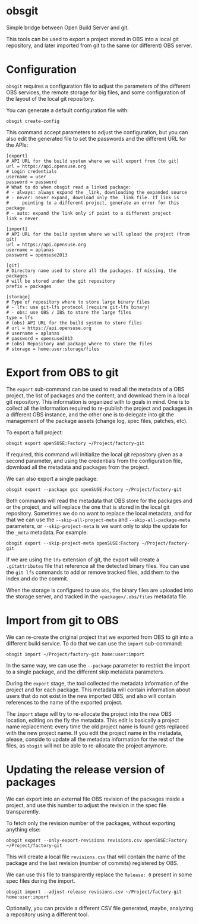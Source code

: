 # obsgit
Simple bridge between Open Build Server and git.

This tools can be used to export a project stored in OBS into a local
git repository, and later imported from git to the same (or different)
OBS server.


# Configuration
`obsgit` requires a configuration file to adjust the parameters of the
different OBS services, the remote storage for big files, and some
configuration of the layout of the local git repository.

You can generate a default configuration file with:

```
obsgit create-config
```

This command accept parameters to adjust the configuration, but you
can also edit the generated file to set the passwords and the
different URL for the APIs:

```
[export]
# API URL for the build system where we will export from (to git)
url = https://api.opensuse.org
# Login credentials
username = user
password = password
# What to do when obsgit read a linked package:
# - always: always expand the _link, downloading the expanded source
# - never: never expand, download only the _link file. If link is
#     pointing to a different project, generate an error for this package
# - auto: expand the link only if point to a different project
link = never

[import]
# API URL for the build system where we will upload the project (from git)
url = https://api.opensuse.org
username = aplanas
password = opensuse2013 

[git]
# Directory name used to store all the packages. If missing, the packages
# will be stored under the git repository
prefix = packages

[storage]
# Type of repository where to store large binary files
# - lfs: use git-lfs protocol (require git-lfs binary)
# - obs: use OBS / IBS to store the large files
type = lfs
# (obs) API URL for the build system to store files
# url = https://api.opensuse.org
# username = aplanas
# password = opensuse2013
# (obs) Repository and package where to store the files
# storage = home:user:storage/files
```


# Export from OBS to git

The `export` sub-command can be used to read all the metadata of a OBS
project, the list of packages and the content, and download them in a
local git repository. This information is organized with to goals in
mind. One is to collect all the information required to re-publish the
project and packages in a different OBS instance, and the other one is
to delegate into git the management of the package assets (change log,
spec files, patches, etc).

To export a full project:

```
obsgit export openSUSE:Factory ~/Project/factory-git
```

If required, this command will initialize the local git repository
given as a second parameter, and using the credentials from the
configuration file, download all the metadata and packages from the
project.

We can also export a single package:

```
obsgit export --package gcc openSUSE:Factory ~/Project/factory-git
```

Both commands will read the metadata that OBS store for the packages
and or the project, and will replace the one that is stored in the
local git repository. Sometimes we do no want to replace the local
metadata, and for that we can use the `--skip-all-project-meta` and
`--skip-all-package-meta` parameters, or `--skip-project-meta` is we
want only to skip the update for the `_meta` metadata. For example:

```
obsgit export --skip-project-meta openSUSE:Factory ~/Project/factory-git
```

If we are using the `lfs` extension of git, the export will create a
`.gitattributes` file that reference all the detected binary
files. You can use the `git lfs` commands to add or remove tracked
files, add them to the index and do the commit.

When the storage is configured to use `obs`, the binary files are
uploaded into the storage server, and tracked in the
`<package>/.obs/files` metadata file.


# Import from git to OBS

We can re-create the original project that we exported from OBS to git
into a different build service. To do that we can use the `import`
sub-command:

```
obsgit import ~/Project/factory-git home:user:import
```

In the same way, we can use the `--package` parameter to restrict the
import to a single package, and the different skip metadata parameters.

During the `export` stage, the tool collected the metadata information
of the project and for each package. This metadata will contain
information about users that do not exist in the new imported OBS, and
also will contain references to the name of the exported project.

The `import` stage will try to re-allocate the project into the new
OBS location, editing on the fly the metadata. This edit is basically
a project name replacement: every time the old project name is found
gets replaced with the new project name. If you edit the project name
in the metadata, please, conside to update all the metadata
information for the rest of the files, as `obsgit` will not be able to
re-allocate the project anymore.


# Updating the release version of packages

We can export into an external file OBS revision of the packages
inside a project, and use this number to adjust the revision in the
spec file transparently.

To fetch only the revision number of the packages, without exporting
anything else:

```
obsgit export --only-export-revisions revisions.csv openSUSE:Factory ~/Project/factory-git
```

This will create a local file `revisions.csv` that will contain the
name of the package and the last revision (number of commits)
registered by OBS.

We can use this file to transparently replace the `Release: 0` present
in some spec files during the import.

```
obsgit import --adjust-release revisions.csv ~/Project/factory-git home:user:import
```

Optionally, you can provide a different CSV file generated, maybe,
analyzing a repository using a different tool.
